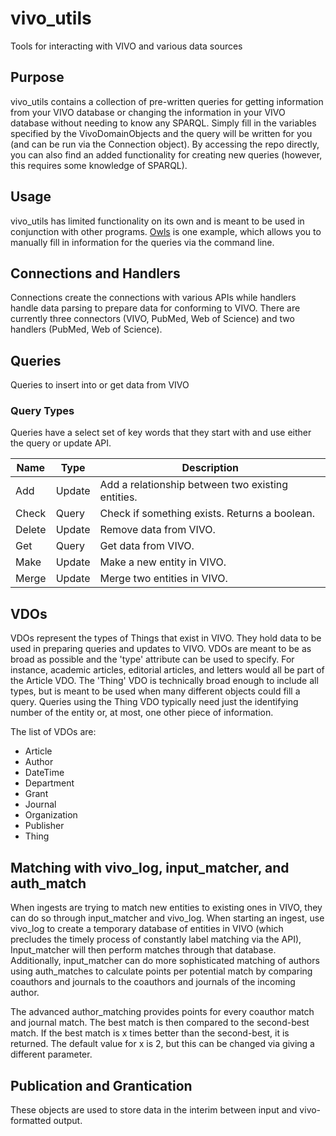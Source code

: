 # vivo_utils
Tools for interacting with VIVO and various data sources

## Purpose
vivo_utils contains a collection of pre-written queries for getting information from your VIVO database or changing the information in your VIVO database without needing to know any SPARQL. Simply fill in the variables specified by the VivoDomainObjects and the query will be written for you (and can be run via the Connection object). By accessing the repo directly, you can also find an added functionality for creating new queries (however, this requires some knowledge of SPARQL).

## Usage
vivo_utils has limited functionality on its own and is meant to be used in conjunction with other programs. [Owls](https://github.com/naomidb/owl-post) is one example, which allows you to manually fill in information for the queries via the command line.

## Connections and Handlers
Connections create the connections with various APIs while handlers handle data parsing to prepare data for conforming to VIVO. There are currently three connectors (VIVO, PubMed, Web of Science) and two handlers (PubMed, Web of Science).

## Queries
Queries to insert into or get data from VIVO

### Query Types
Queries have a select set of key words that they start with and use either the query or update API.

| Name   | Type   | Description                                       |
|--------|--------|---------------------------------------------------|
| Add    | Update | Add a relationship between two existing entities. |
| Check  | Query  | Check if something exists. Returns a boolean.     |
| Delete | Update | Remove data from VIVO.                            |
| Get    | Query  | Get data from VIVO.                               |
| Make   | Update | Make a new entity in VIVO.                        |
| Merge  | Update | Merge two entities in VIVO.                       |

## VDOs
VDOs represent the types of Things that exist in VIVO. They hold data to be used in preparing queries and updates to VIVO. VDOs are meant to be as broad as possible and the 'type' attribute can be used to specify. For instance, academic articles, editorial articles, and letters would all be part of the Article VDO. The 'Thing' VDO is technically broad enough to include all types, but is meant to be used when many different objects could fill a query. Queries using the Thing VDO typically need just the identifying number of the entity or, at most, one other piece of information.

The list of VDOs are:
* Article
* Author
* DateTime
* Department
* Grant
* Journal
* Organization
* Publisher
* Thing

## Matching with vivo_log, input_matcher, and auth_match
When ingests are trying to match new entities to existing ones in VIVO, they can do so through input_matcher and vivo_log. When starting an ingest, use vivo_log to create a temporary database of entities in VIVO (which precludes the timely process of constantly label matching via the API), Input_matcher will then perform matches through that database. Additionally, input_matcher can do more sophisticated matching of authors using auth_matches to calculate points per potential match by comparing coauthors and journals to the coauthors and journals of the incoming author.

The advanced author_matching provides points for every coauthor match and journal match. The best match is then compared to the second-best match. If the best match is x times better than the second-best, it is returned. The default value for x is 2, but this can be changed via giving a different parameter.

## Publication and Grantication
These objects are used to store data in the interim between input and vivo-formatted output.

